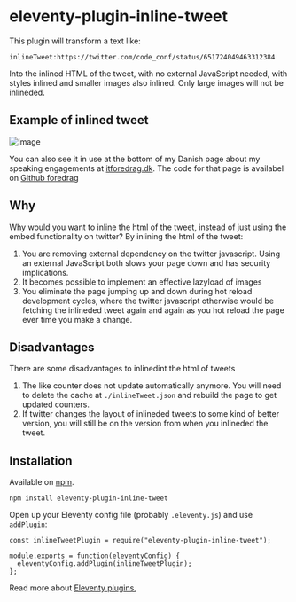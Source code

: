 # eleventy-plugin-inline-tweet

This plugin will transform a text like:

```
inlineTweet:https://twitter.com/code_conf/status/651724049463312384
```

Into the inlined HTML of the tweet, with no external JavaScript needed, with styles inlined and smaller images also inlined. Only large images will not be inlineded.

## Example of inlined tweet

![image](https://user-images.githubusercontent.com/899914/81045079-c98e6a80-8eb5-11ea-987b-4c98132bef9c.png)

You can also see it in use at the bottom of my Danish page about my speaking engagements at [itforedrag.dk](https://www.itforedrag.dk/). The code for that page is availabel on [Github foredrag](https://github.com/ebdrup/foredrag)

## Why

Why would you want to inline the html of the tweet, instead of just using the embed functionality on twitter?
By inlining the html of the tweet:

1. You are removing external dependency on the twitter javascript. Using an external JavaScript both slows your page down and has security implications.
2. It becomes possible to implement an effective lazyload of images
3. You eliminate the page jumping up and down during hot reload development cycles, where the twitter javascript otherwise would be fetching the inlineded tweet again and again as you hot reload the page ever time you make a change.

## Disadvantages

There are some disadvantages to inlinedint the html of tweets

1. The like counter does not update automatically anymore. You will need to delete the cache at `./inlineTweet.json` and rebuild the page to get updated counters.
2. If twitter changes the layout of inlineded tweets to some kind of better version, you will still be on the version from when you inlineded the tweet.

## Installation

Available on [npm](https://www.npmjs.com/package/eleventy-plugin-inline-tweet).

```
npm install eleventy-plugin-inline-tweet
```

Open up your Eleventy config file (probably `.eleventy.js`) and use `addPlugin`:

```
const inlineTweetPlugin = require("eleventy-plugin-inline-tweet");

module.exports = function(eleventyConfig) {
  eleventyConfig.addPlugin(inlineTweetPlugin);
};
```

Read more about [Eleventy plugins.](https://www.11ty.io/docs/plugins/)
